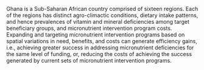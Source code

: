 Ghana is a Sub-Saharan African country comprised of sixteen regions. Each of the regions has distinct agro-climactic conditions, dietary intake patterns, and hence prevalences of vitamin and mineral deficiencies among target beneficiary groups, and micronutrient intervention program costs. Expanding and targeting micronutrient intervention programs based on spatial variations in need, benefits, and costs can generate efficiency gains, i.e., achieving greater success in addressing micronutrient deficiencies for the same level of funding, or, reducing the costs of achieving the success generated by current sets of micronutrient intervention programs.